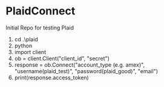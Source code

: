 # PlaidConnect
Initial Repo for testing Plaid

1. cd .\plaid
2. python
3. import client
4. ob = client.Client("client_id", "secret")
5. response = ob.Connect("account_type (e.g. amex)", "username(plaid_test)", "password(plaid_good)", "email")
6. print(response.access_token)
